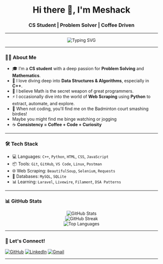 <h1 align="center">Hi there 👋, I'm Meshack</h1>
<h3 align="center">CS Student | Problem Solver | Coffee Driven</h3>

---

<p align="center">
  <img src="https://readme-typing-svg.demolab.com?font=Fira+Code&pause=1000&center=true&vCenter=true&width=450&lines=CS+Student+%F0%9F%92%BB;Problem+Solving+Enthusiast+%E2%9C%8E;Loves+Math+and+DSA+%F0%9F%92%AB;Web+Scraping+with+Python+%F0%9F%A7%A0;Fueled+by+Coffee+%E2%98%95;Badminton+Player+%F0%9F%8F%83%E2%80%8D%E2%99%82%EF%B8%8F" alt="Typing SVG" />
</p>

---

### 👨‍💻 About Me

- 🎓 I’m a **CS student** with a deep passion for **Problem Solving** and **Mathematics**.
- 🔎 I love diving deep into **Data Structures & Algorithms**, especially in **C++**.
- 🧮 I believe Math is the secret weapon of great programmers.
- ⚡ I occasionally dive into the world of **Web Scraping** using **Python** to extract, automate, and explore.
- 🏸 When not coding, you'll find me on the Badminton court smashing birdies!
- Maybe you might find me binge watching or jogging
- ☕ **Consistency = Coffee + Code + Curiosity**

---

### 🛠️ Tech Stack

- 💻 Languages: `C++`, `Python`, `HTML`, `CSS`, `JavaScript`
- 📦 Tools: `Git`, `GitHub`, `VS Code`, `Linux`, `Postman`
- 🌐 Web Scraping: `BeautifulSoup`, `Selenium`, `Requests`
- 💾 Databases: `MySQL`, `SQLite`
- 📊 Learning: `Laravel`, `Livewire`, `Filament`, `DSA Patterns`

---

### 📊 GitHub Stats

<p align="center">
  <img src="https://github-readme-stats.vercel.app/api?username=meshack-pi&show_icons=true&theme=github_dark&hide_border=true" alt="GitHub Stats" />
  <br/>
  <img src="https://github-readme-streak-stats.herokuapp.com/?user=meshack-pi&theme=dark&hide_border=true" alt="GitHub Streak" />
  <br/>
  <img src="https://github-readme-stats.vercel.app/api/top-langs/?username=meshack-pi&layout=compact&theme=github_dark&hide_border=true" alt="Top Languages" />
</p>

---

### 🔗 Let's Connect!

<p align="left">
  <a href="https://github.com/meshack-pi" target="_blank"><img alt="GitHub" src="https://img.shields.io/badge/GitHub-%2312100E.svg?style=flat&logo=github&logoColor=white" /></a>
  <a href="https://linkedin.com/in/meshack-rono" target="_blank"><img alt="LinkedIn" src="https://img.shields.io/badge/LinkedIn-%230077B5.svg?style=flat&logo=linkedin&logoColor=white" /></a>
  <a href="mailto:kipronomeshack36@gmail.com"><img alt="Gmail" src="https://img.shields.io/badge/Gmail-D14836?style=flat&logo=gmail&logoColor=white" /></a>
</p>

---


